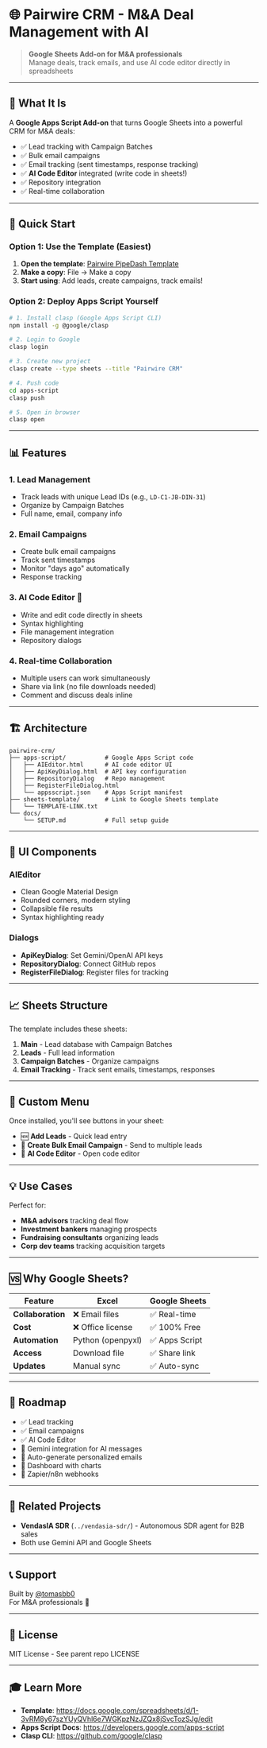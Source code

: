# 🌐 Pairwire CRM - M&A Deal Management with AI

> **Google Sheets Add-on for M&A professionals**  
> Manage deals, track emails, and use AI code editor directly in spreadsheets

---

## 🎯 What It Is

A **Google Apps Script Add-on** that turns Google Sheets into a powerful CRM for M&A deals:

- ✅ Lead tracking with Campaign Batches
- ✅ Bulk email campaigns
- ✅ Email tracking (sent timestamps, response tracking)
- ✅ **AI Code Editor** integrated (write code in sheets!)
- ✅ Repository integration
- ✅ Real-time collaboration

---

## 🚀 Quick Start

### Option 1: Use the Template (Easiest)

1. **Open the template**: [Pairwire PipeDash Template](https://docs.google.com/spreadsheets/d/1-3vRM8y67szYUyQVhl6e7WGKpzNzJZQx8jSvcTozSJg/edit?usp=sharing)
2. **Make a copy**: File → Make a copy
3. **Start using**: Add leads, create campaigns, track emails!

### Option 2: Deploy Apps Script Yourself

```bash
# 1. Install clasp (Google Apps Script CLI)
npm install -g @google/clasp

# 2. Login to Google
clasp login

# 3. Create new project
clasp create --type sheets --title "Pairwire CRM"

# 4. Push code
cd apps-script
clasp push

# 5. Open in browser
clasp open
```

---

## 📊 Features

### 1. **Lead Management**
- Track leads with unique Lead IDs (e.g., `LD-C1-JB-DIN-31`)
- Organize by Campaign Batches
- Full name, email, company info

### 2. **Email Campaigns**
- Create bulk email campaigns
- Track sent timestamps
- Monitor "days ago" automatically
- Response tracking

### 3. **AI Code Editor** 🤖
- Write and edit code directly in sheets
- Syntax highlighting
- File management integration
- Repository dialogs

### 4. **Real-time Collaboration**
- Multiple users can work simultaneously
- Share via link (no file downloads needed)
- Comment and discuss deals inline

---

## 🏗️ Architecture

```
pairwire-crm/
├── apps-script/           # Google Apps Script code
│   ├── AIEditor.html      # AI code editor UI
│   ├── ApiKeyDialog.html  # API key configuration
│   ├── RepositoryDialog   # Repo management
│   ├── RegisterFileDialog.html
│   └── appsscript.json    # Apps Script manifest
├── sheets-template/       # Link to Google Sheets template
│   └── TEMPLATE-LINK.txt
└── docs/
    └── SETUP.md           # Full setup guide
```

---

## 🎨 UI Components

### AIEditor
- Clean Google Material Design
- Rounded corners, modern styling
- Collapsible file results
- Syntax highlighting ready

### Dialogs
- **ApiKeyDialog**: Set Gemini/OpenAI API keys
- **RepositoryDialog**: Connect GitHub repos
- **RegisterFileDialog**: Register files for tracking

---

## 📈 Sheets Structure

The template includes these sheets:

1. **Main** - Lead database with Campaign Batches
2. **Leads** - Full lead information
3. **Campaign Batches** - Organize campaigns
4. **Email Tracking** - Track sent emails, timestamps, responses

---

## 🔧 Custom Menu

Once installed, you'll see buttons in your sheet:

- 🆕 **Add Leads** - Quick lead entry
- 📧 **Create Bulk Email Campaign** - Send to multiple leads
- 🤖 **AI Code Editor** - Open code editor

---

## 💡 Use Cases

Perfect for:
- **M&A advisors** tracking deal flow
- **Investment bankers** managing prospects
- **Fundraising consultants** organizing leads
- **Corp dev teams** tracking acquisition targets

---

## 🆚 Why Google Sheets?

| Feature | Excel | Google Sheets |
|---------|-------|---------------|
| **Collaboration** | ❌ Email files | ✅ Real-time |
| **Cost** | ❌ Office license | ✅ 100% Free |
| **Automation** | Python (openpyxl) | ✅ Apps Script |
| **Access** | Download file | ✅ Share link |
| **Updates** | Manual sync | ✅ Auto-sync |

---

## 🚀 Roadmap

- ✅ Lead tracking
- ✅ Email campaigns
- ✅ AI Code Editor
- 🔄 Gemini integration for AI messages
- 📅 Auto-generate personalized emails
- 📅 Dashboard with charts
- 📅 Zapier/n8n webhooks

---

## 🔗 Related Projects

- **VendasIA SDR** (`../vendasia-sdr/`) - Autonomous SDR agent for B2B sales
- Both use Gemini API and Google Sheets

---

## 📞 Support

Built by [@tomasbb0](https://github.com/tomasbb0)  
For M&A professionals 💼

---

## 📄 License

MIT License - See parent repo LICENSE

---

## 🎓 Learn More

- **Template**: https://docs.google.com/spreadsheets/d/1-3vRM8y67szYUyQVhl6e7WGKpzNzJZQx8jSvcTozSJg/edit
- **Apps Script Docs**: https://developers.google.com/apps-script
- **Clasp CLI**: https://github.com/google/clasp
